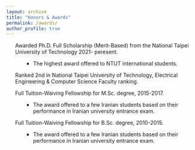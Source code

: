 ```yaml
---
layout: archive
title: "Honors & Awards"
permalink: /awards/
author_profile: true
---
```

 <script>
    if(localStorage.getItem('dark')) {
         body.classList.add('dark');
    }

  </script> 
  
<ul>
  <i class="fas fa-medal" style="color:#FFD700;font-size:20px"></i>  Awarded Ph.D. Full Scholarship (Merit-Based) from the National Taipei University of Technology 2021- peresent.
  <ul><ul>
    <li> The highest award offered to NTUT international students.</li>
    </ul></ul>
</ul>

<ul>
  <i class="fas fa-medal" style="color:#FFD700;font-size:20px"></i>  Ranked 2nd in National Taipei University of Technology, Electrical Engineering & Computer Science Faculty ranking.
</ul>

<ul>
  <i class="fas fa-medal" style="color:#FFD700;font-size:20px"></i>  Full Tuition-Waiving Fellowship for M.Sc. degree, 2015-2017.
  <ul><ul>
    <li> The award offered to a few Iranian students based on their performance in Iranian university entrance exam.</li>
    </ul></ul>
</ul>

<ul>
  <i class="fas fa-medal" style="color:#FFD700;font-size:20px"></i>  Full Tuition-Waiving Fellowship for B.Sc. degree, 2010-2015.
  <ul><ul>
    <li> The award offered to a few Iranian students based on their performance in Iranian university entrance exam.</li>
    </ul></ul>
</ul>

